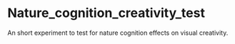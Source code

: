 # Nature_cognition_creativity_test
An short experiment to test for nature cognition effects on visual creativity.
